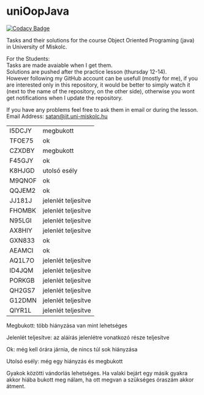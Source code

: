 # uniOopJava

[![Codacy Badge](https://api.codacy.com/project/badge/Grade/4feec49644fd4b80b373bd773068b51f)](https://app.codacy.com/app/iasatan/uniOopJava?utm_source=github.com&utm_medium=referral&utm_content=iasatan/uniOopJava&utm_campaign=badger)

Tasks and their solutions for the course Object Oriented Programing (java) in University of Miskolc.

For the Students:<br />
Tasks are made avaiable when I get them.<br />
Solutions are pushed after the practice lesson (thursday 12-14).<br />
However following my GitHub account can be usefull (mostly for me), if you are interested only in this repository, it would be better to simply watch it (next to the name of the repository, on the other side), otherwise you wont get notifications when I update the repository.<br />

If you have any problems feel free to ask them in email or during the lesson.<br />
Email Address: satan@iit.uni-miskolc.hu
<table>
  <tr>
    <td>I5DCJY</td>
    <td>megbukott</td>
  </tr>
  <tr>
    <td>TFOE75</td>
    <td>ok</td>
  </tr>
  <tr>
    <td>CZXDBY</td>
    <td>megbukott</td>
  </tr>
  <tr>
    <td>F45GJY</td>
    <td>ok</td>
  </tr>
  <tr>
    <td>K8HJGD</td>
    <td>utolsó esély</td>
  </tr>
  <tr>
    <td>M9QNOF</td>
    <td>ok</td>
  </tr>
  <tr>
    <td>QQJEM2</td>
    <td>ok</td>
  </tr>
  <tr>
    <td>JJ181J</td>
    <td>jelenlét teljesítve</td>
  </tr>
  <tr>
    <td>FHOMBK</td>
    <td>jelenlét teljesítve</td>
  </tr>
  <tr>
    <td>N95LGI</td>
    <td>jelenlét teljesítve</td>
  </tr>
  <tr>
    <td>AX8HIY</td>
    <td>jelenlét teljesítve</td>
  </tr>
  <tr>
    <td>GXN833</td>
    <td>ok</td>
  </tr>
  <tr>
    <td>AEAMCI</td>
    <td>ok</td>
  </tr>
  <tr>
    <td>AQ1L7O</td>
    <td>jelenlét teljesítve</td>
  </tr>
  <tr>
    <td>ID4JQM</td>
    <td>jelenlét teljesítve</td>
  </tr>
  <tr>
    <td>PORKGB</td>
    <td>jelenlét teljesítve</td>
  </tr>
  <tr>
    <td>QH2GS7</td>
    <td>jelenlét teljesítve</td>
  </tr>
  <tr>
    <td>G12DMN</td>
    <td>jelenlét teljesítve</td>
  </tr>
  <tr>
    <td>QIYR1L</td>
    <td>jelenlét teljesítve</td>
  </tr>
</table>

Megbukott: több hiányzása van mint lehetséges
  
Jelenlét teljesítve: az aláírás jelenlétre vonatkozó része teljesítve
  
Ok: még kell órára járnia, de nincs túl sok hiányzása
  
Utolsó esély: még egy hiányzás és megbukott

Gyakok közötti vándorlás lehetséges. Ha valaki bejárt egy másik gyakra akkor hiába bukott meg nálam, ha ott megvan a szükséges óraszám akkor átment.
